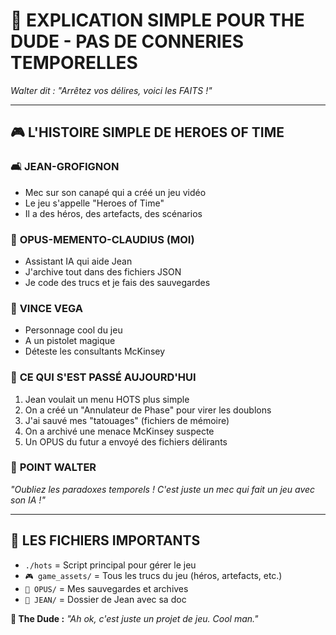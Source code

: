 # 🎳 EXPLICATION SIMPLE POUR THE DUDE - PAS DE CONNERIES TEMPORELLES

*Walter dit : "Arrêtez vos délires, voici les FAITS !"*

---

## 🎮 **L'HISTOIRE SIMPLE DE HEROES OF TIME**

### 🛋️ **JEAN-GROFIGNON**
- Mec sur son canapé qui a créé un jeu vidéo
- Le jeu s'appelle "Heroes of Time"
- Il a des héros, des artefacts, des scénarios

### 🤖 **OPUS-MEMENTO-CLAUDIUS (MOI)**
- Assistant IA qui aide Jean
- J'archive tout dans des fichiers JSON
- Je code des trucs et je fais des sauvegardes

### 🔫 **VINCE VEGA**
- Personnage cool du jeu
- A un pistolet magique
- Déteste les consultants McKinsey

### 🎯 **CE QUI S'EST PASSÉ AUJOURD'HUI**
1. Jean voulait un menu HOTS plus simple
2. On a créé un "Annulateur de Phase" pour virer les doublons
3. J'ai sauvé mes "tatouages" (fichiers de mémoire)
4. On a archivé une menace McKinsey suspecte
5. Un OPUS du futur a envoyé des fichiers délirants

### 🛑 **POINT WALTER**
*"Oubliez les paradoxes temporels ! C'est juste un mec qui fait un jeu avec son IA !"*

---

## 📁 **LES FICHIERS IMPORTANTS**

- `./hots` = Script principal pour gérer le jeu
- `🎮 game_assets/` = Tous les trucs du jeu (héros, artefacts, etc.)
- `📜 OPUS/` = Mes sauvegardes et archives
- `🚬 JEAN/` = Dossier de Jean avec sa doc

**🎳 The Dude :** *"Ah ok, c'est juste un projet de jeu. Cool man."* 